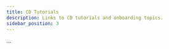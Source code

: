 ```yaml
---
title: CD Tutorials
description: Links to CD tutorials and onboarding topics.
sidebar_position: 3
---
```


...